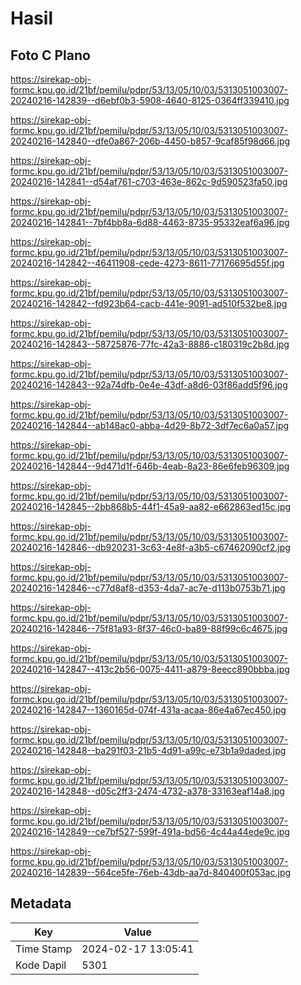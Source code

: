 # Hasil

## Foto C Plano

https://sirekap-obj-formc.kpu.go.id/21bf/pemilu/pdpr/53/13/05/10/03/5313051003007-20240216-142839--d6ebf0b3-5908-4640-8125-0364ff339410.jpg

https://sirekap-obj-formc.kpu.go.id/21bf/pemilu/pdpr/53/13/05/10/03/5313051003007-20240216-142840--dfe0a867-206b-4450-b857-9caf85f98d66.jpg

https://sirekap-obj-formc.kpu.go.id/21bf/pemilu/pdpr/53/13/05/10/03/5313051003007-20240216-142841--d54af761-c703-463e-862c-9d590523fa50.jpg

https://sirekap-obj-formc.kpu.go.id/21bf/pemilu/pdpr/53/13/05/10/03/5313051003007-20240216-142841--7bf4bb8a-6d88-4463-8735-95332eaf6a96.jpg

https://sirekap-obj-formc.kpu.go.id/21bf/pemilu/pdpr/53/13/05/10/03/5313051003007-20240216-142842--46411908-cede-4273-8611-77176695d55f.jpg

https://sirekap-obj-formc.kpu.go.id/21bf/pemilu/pdpr/53/13/05/10/03/5313051003007-20240216-142842--fd923b64-cacb-441e-9091-ad510f532be8.jpg

https://sirekap-obj-formc.kpu.go.id/21bf/pemilu/pdpr/53/13/05/10/03/5313051003007-20240216-142843--58725876-77fc-42a3-8886-c180319c2b8d.jpg

https://sirekap-obj-formc.kpu.go.id/21bf/pemilu/pdpr/53/13/05/10/03/5313051003007-20240216-142843--92a74dfb-0e4e-43df-a8d6-03f86add5f96.jpg

https://sirekap-obj-formc.kpu.go.id/21bf/pemilu/pdpr/53/13/05/10/03/5313051003007-20240216-142844--ab148ac0-abba-4d29-8b72-3df7ec6a0a57.jpg

https://sirekap-obj-formc.kpu.go.id/21bf/pemilu/pdpr/53/13/05/10/03/5313051003007-20240216-142844--9d471d1f-646b-4eab-8a23-86e6feb96309.jpg

https://sirekap-obj-formc.kpu.go.id/21bf/pemilu/pdpr/53/13/05/10/03/5313051003007-20240216-142845--2bb868b5-44f1-45a9-aa82-e662863ed15c.jpg

https://sirekap-obj-formc.kpu.go.id/21bf/pemilu/pdpr/53/13/05/10/03/5313051003007-20240216-142846--db920231-3c63-4e8f-a3b5-c67462090cf2.jpg

https://sirekap-obj-formc.kpu.go.id/21bf/pemilu/pdpr/53/13/05/10/03/5313051003007-20240216-142846--c77d8af8-d353-4da7-ac7e-d113b0753b71.jpg

https://sirekap-obj-formc.kpu.go.id/21bf/pemilu/pdpr/53/13/05/10/03/5313051003007-20240216-142846--75f81a93-8f37-46c0-ba89-88f99c6c4675.jpg

https://sirekap-obj-formc.kpu.go.id/21bf/pemilu/pdpr/53/13/05/10/03/5313051003007-20240216-142847--413c2b56-0075-4411-a879-8eecc890bbba.jpg

https://sirekap-obj-formc.kpu.go.id/21bf/pemilu/pdpr/53/13/05/10/03/5313051003007-20240216-142847--1360165d-074f-431a-acaa-86e4a67ec450.jpg

https://sirekap-obj-formc.kpu.go.id/21bf/pemilu/pdpr/53/13/05/10/03/5313051003007-20240216-142848--ba291f03-21b5-4d91-a99c-e73b1a9daded.jpg

https://sirekap-obj-formc.kpu.go.id/21bf/pemilu/pdpr/53/13/05/10/03/5313051003007-20240216-142848--d05c2ff3-2474-4732-a378-33163eaf14a8.jpg

https://sirekap-obj-formc.kpu.go.id/21bf/pemilu/pdpr/53/13/05/10/03/5313051003007-20240216-142849--ce7bf527-599f-491a-bd56-4c44a44ede9c.jpg

https://sirekap-obj-formc.kpu.go.id/21bf/pemilu/pdpr/53/13/05/10/03/5313051003007-20240216-142839--564ce5fe-76eb-43db-aa7d-840400f053ac.jpg


## Metadata

| Key        | Value               |
| ---------- | ------------------- |
| Time Stamp | 2024-02-17 13:05:41 |
| Kode Dapil | 5301                |



